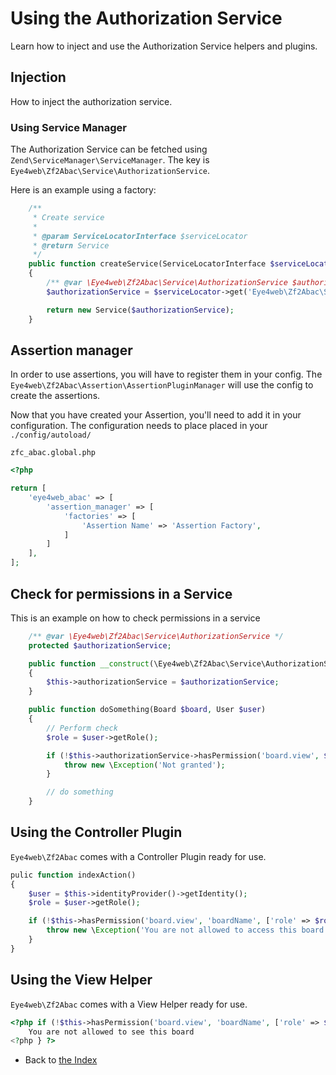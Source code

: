 # Using the Authorization Service

Learn how to inject and use the Authorization Service helpers and plugins.

## Injection

How to inject the authorization service.

### Using Service Manager

The Authorization Service can be fetched using `Zend\ServiceManager\ServiceManager`.
The key is `Eye4web\Zf2Abac\Service\AuthorizationService`.

Here is an example using a factory:

```php
    /**
     * Create service
     *
     * @param ServiceLocatorInterface $serviceLocator
     * @return Service
     */
    public function createService(ServiceLocatorInterface $serviceLocator)
    {
        /** @var \Eye4web\Zf2Abac\Service\AuthorizationService $authorizationService */
        $authorizationService = $serviceLocator->get('Eye4web\Zf2Abac\Service\AuthorizationService');

        return new Service($authorizationService);
    }
```

## Assertion manager

In order to use assertions, you will have to register them in your config.
The `Eye4web\Zf2Abac\Assertion\AssertionPluginManager` will use the config to create the assertions.

Now that you have created your Assertion, you'll need to add it in your configuration. The configuration needs to place placed in your `./config/autoload/`

`zfc_abac.global.php`
```php
<?php

return [
    'eye4web_abac' => [
        'assertion_manager' => [
            'factories' => [
                'Assertion Name' => 'Assertion Factory',
            ]
        ]
    ],
];
```

## Check for permissions in a Service

This is an example on how to check permissions in a service

```php
    /** @var \Eye4web\Zf2Abac\Service\AuthorizationService */
    protected $authorizationService;

    public function __construct(\Eye4web\Zf2Abac\Service\AuthorizationServiceInterface $authorizationService)
    {
        $this->authorizationService = $authorizationService;
    }

    public function doSomething(Board $board, User $user)
    {
        // Perform check
        $role = $user->getRole();

        if (!$this->authorizationService->hasPermission('board.view', $board->getName(), ['role' => $role->getId()])) {
            throw new \Exception('Not granted');
        }

        // do something
    }

```

## Using the Controller Plugin

`Eye4web\Zf2Abac` comes with a Controller Plugin ready for use.

```php
pulic function indexAction()
{
    $user = $this->identityProvider()->getIdentity();
    $role = $user->getRole();

    if (!$this->hasPermission('board.view', 'boardName', ['role' => $role->getId()]) {
        throw new \Exception('You are not allowed to access this board');
    }
}
```

## Using the View Helper

`Eye4web\Zf2Abac` comes with a View Helper ready for use.

```php
<?php if (!$this->hasPermission('board.view', 'boardName', ['role' => $role->getId()])) { ?>
    You are not allowed to see this board
<?php } ?>
```

* Back to [the Index](/docs/README.md)
